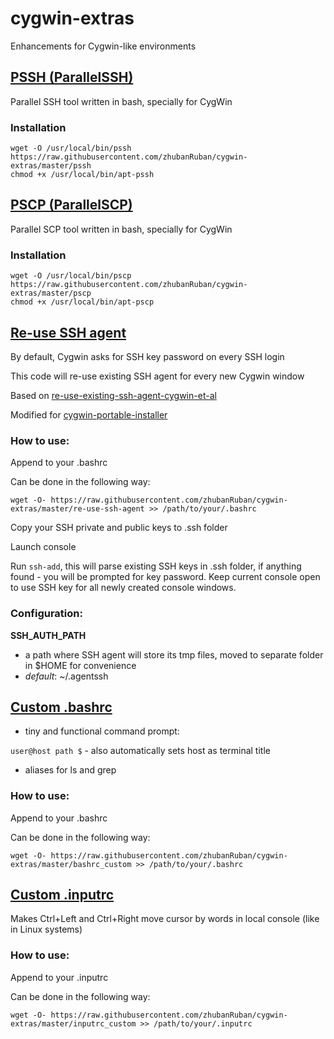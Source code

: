 # cygwin-extras
Enhancements for Cygwin-like environments

## [PSSH (ParallelSSH)](https://github.com/zhubanRuban/cygwin-extras/blob/master/pssh)

Parallel SSH tool written in bash, specially for CygWin

### Installation
```
wget -O /usr/local/bin/pssh https://raw.githubusercontent.com/zhubanRuban/cygwin-extras/master/pssh
chmod +x /usr/local/bin/apt-pssh
```

## [PSCP (ParallelSCP)](https://github.com/zhubanRuban/cygwin-extras/blob/master/pscp)

Parallel SCP tool written in bash, specially for CygWin

### Installation
```
wget -O /usr/local/bin/pscp https://raw.githubusercontent.com/zhubanRuban/cygwin-extras/master/pscp
chmod +x /usr/local/bin/apt-pscp
```

## [Re-use SSH agent](https://github.com/zhubanRuban/cygwin-extras/blob/master/re-use-ssh-agent.sh)

By default, Cygwin asks for SSH key password on every SSH login

This code will re-use existing SSH agent for every new Cygwin window

Based on [re-use-existing-ssh-agent-cygwin-et-al](http://www.electricmonk.nl/log/2012/04/24/re-use-existing-ssh-agent-cygwin-et-al/)

Modified for [cygwin-portable-installer](https://github.com/zhubanRuban/ConCygSys)

### How to use:

Append to your .bashrc

Can be done in the following way:
```
wget -O- https://raw.githubusercontent.com/zhubanRuban/cygwin-extras/master/re-use-ssh-agent >> /path/to/your/.bashrc
```
Copy your SSH private and public keys to .ssh folder

Launch console

Run `ssh-add`, this will parse existing SSH keys in .ssh folder, if anything found - you will be prompted for key password. Keep current console open to use SSH key for all newly created console windows.

### Configuration:

**SSH_AUTH_PATH**
- a path where SSH agent will store its tmp files, moved to separate folder in $HOME for convenience
- *default*: ~/.agentssh

## [Custom .bashrc](https://github.com/zhubanRuban/cygwin-extras/blob/master/bashrc_custom)

- tiny and functional command prompt:

`user@host path $` - also automatically sets host as terminal title

- aliases for ls and grep

### How to use:

Append to your .bashrc

Can be done in the following way:
```
wget -O- https://raw.githubusercontent.com/zhubanRuban/cygwin-extras/master/bashrc_custom >> /path/to/your/.bashrc
```

## [Custom .inputrc](https://github.com/zhubanRuban/cygwin-extras/blob/master/inputrc_custom)

Makes Ctrl+Left and Ctrl+Right move cursor by words in local console (like in Linux systems)

### How to use:

Append to your .inputrc

Can be done in the following way:
```
wget -O- https://raw.githubusercontent.com/zhubanRuban/cygwin-extras/master/inputrc_custom >> /path/to/your/.inputrc
```
